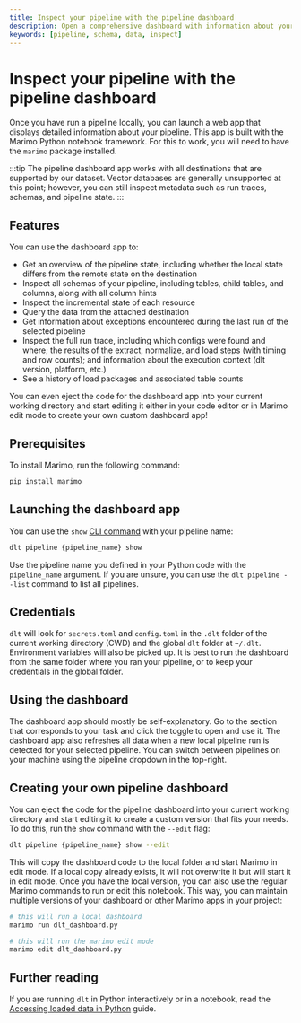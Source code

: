 ```yaml
---
title: Inspect your pipeline with the pipeline dashboard
description: Open a comprehensive dashboard with information about your pipeline
keywords: [pipeline, schema, data, inspect]
---
```


# Inspect your pipeline with the pipeline dashboard

Once you have run a pipeline locally, you can launch a web app that displays detailed information about your pipeline. This app is built with the Marimo Python notebook framework. For this to work, you will need to have the `marimo` package installed.

:::tip
The pipeline dashboard app works with all destinations that are supported by our dataset. Vector databases are generally unsupported at this point; however, you can still inspect metadata such as run traces, schemas, and pipeline state.
:::

## Features

You can use the dashboard app to:

* Get an overview of the pipeline state, including whether the local state differs from the remote state on the destination
* Inspect all schemas of your pipeline, including tables, child tables, and columns, along with all column hints
* Inspect the incremental state of each resource
* Query the data from the attached destination
* Get information about exceptions encountered during the last run of the selected pipeline
* Inspect the full run trace, including which configs were found and where; the results of the extract, normalize, and load steps (with timing and row counts); and information about the execution context (dlt version, platform, etc.)
* See a history of load packages and associated table counts

You can even eject the code for the dashboard app into your current working directory and start editing it either in your code editor or in Marimo edit mode to create your own custom dashboard app!

## Prerequisites

To install Marimo, run the following command:
```sh
pip install marimo
```

## Launching the dashboard app

You can use the `show` [CLI command](../../reference/command-line-interface.md#dlt-pipeline-show)
with your pipeline name:

```sh
dlt pipeline {pipeline_name} show
```

Use the pipeline name you defined in your Python code with the `pipeline_name` argument. If you are unsure, you can use the `dlt pipeline --list` command to list all pipelines.

## Credentials

`dlt` will look for `secrets.toml` and `config.toml` in the `.dlt` folder of the current working directory (CWD) and the global `dlt` folder at `~/.dlt`. Environment variables will also be picked up. It is best to run the dashboard from the same folder where you ran your pipeline, or to keep your credentials in the global folder.

## Using the dashboard

The dashboard app should mostly be self-explanatory. Go to the section that corresponds to your task and click the toggle to open and use it. The dashboard app also refreshes all data when a new local pipeline run is detected for your selected pipeline. You can switch between pipelines on your machine using the pipeline dropdown in the top-right.

## Creating your own pipeline dashboard

You can eject the code for the pipeline dashboard into your current working directory and start editing it to create a custom version that fits your needs. To do this, run the `show` command with the `--edit` flag:

```sh
dlt pipeline {pipeline_name} show --edit
```

This will copy the dashboard code to the local folder and start Marimo in edit mode. If a local copy already exists, it will not overwrite it but will start it in edit mode. Once you have the local version, you can also use the regular Marimo commands to run or edit this notebook. This way, you can maintain multiple versions of your dashboard or other Marimo apps in your project:

```sh
# this will run a local dashboard
marimo run dlt_dashboard.py

# this will run the marimo edit mode
marimo edit dlt_dashboard.py
```

## Further reading

If you are running `dlt` in Python interactively or in a notebook, read the [Accessing loaded data in Python](./dataset.md) guide.

